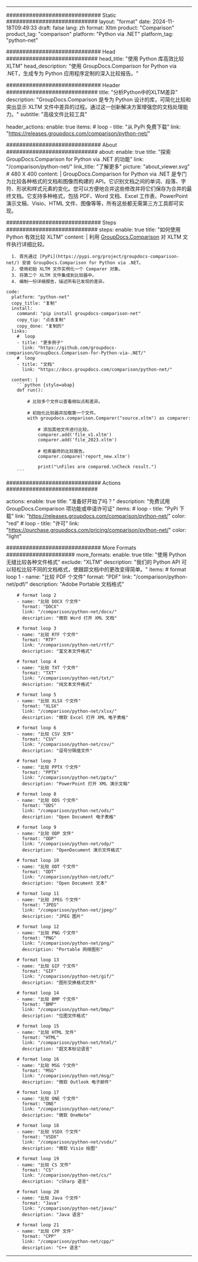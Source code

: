 
---
############################# Static ############################
layout: "format"
date:  2024-11-18T09:49:33
draft: false
lang: zh
format: Xltm
product: "Comparison"
product_tag: "comparison"
platform: "Python via .NET"
platform_tag: "python-net"

############################# Head ############################
head_title: "使用 Python 库高效比较 XLTM"
head_description: "使用 GroupDocs.Comparison for Python via .NET，生成专为 Python 应用程序定制的深入比较报告。"

############################# Header ############################
title: "分析Python中的XLTM差异" 
description: "GroupDocs.Comparison 是专为 Python 设计的库，可简化比较和突出显示 XLTM 文件中差异的过程。通过这一创新解决方案增强您的文档处理能力。"
subtitle: "高级文件比较工具" 

header_actions:
  enable: true
  items:
    #  loop
    - title: "从 PyPi 免费下载"
      link: "https://releases.groupdocs.com/comparison/python-net/"
      
############################# About ############################
about:
    enable: true
    title: "探索 GroupDocs.Comparison for Python via .NET 的功能"
    link: "/comparison/python-net/"
    link_title: "了解更多"
    picture: "about_viewer.svg" # 480 X 400
    content: |
       GroupDocs.Comparison for Python via .NET 是专门为比较各种格式的文档和图像而构建的 API。它识别文档之间的单词、段落、字符、形状和样式元素的变化。您可以方便地合并这些修改并将它们保存为合并的最终文档。它支持多种格式，包括 PDF、Word 文档、Excel 工作表、PowerPoint 演示文稿、Visio、HTML 文件、图像等等，所有这些都无需第三方工具即可实现。

############################# Steps ############################
steps:
    enable: true
    title: "如何使用 Python 有效比较 XLTM"
    content: |
      利用 [GroupDocs.Comparison](https://products.groupdocs.com/comparison/python-net/) 对 XLTM 文件执行详细比较。
      
      1. 首先通过 [PyPi](https://pypi.org/project/groupdocs-comparison-net/) 安装 GroupDocs.Comparison for Python via .NET。
      2. 使用初始 XLTM 文件实例化一个 Comparer 对象。
      3. 将第二个 XLTM 文件集成到比较器中。
      4. 编制一份详细报告，描述所有已发现的差异。
   
    code:
      platform: "python-net"
      copy_title: "复制"
      install:
        command: "pip install groupdocs-comparison-net"
        copy_tip: "点击复制"
        copy_done: "复制的"
      links:
        #  loop
        - title: "更多例子"
          link: "https://github.com/groupdocs-comparison/GroupDocs.Comparison-for-Python-via-.NET/"
        #  loop
        - title: "文档"
          link: "https://docs.groupdocs.com/comparison/python-net/"
          
      content: |
        ```python {style=abap}
        def run():

            # 比较多个文件以查看相似点和差异。

            # 初始化比较器并加载第一个文件。
            with groupdocs.comparison.Comparer("source.xltm") as comparer:

                # 添加其他文件进行比较。
                comparer.add('file_v1.xltm')
                comparer.add('file_2023.xltm')

                # 检索最终的比较报告。
                comparer.compare('report_new.xltm')

                print("\nFiles are compared.\nCheck result.")
        ```            

############################# Actions ############################

actions:
  enable: true
  title: "准备好开始了吗？"
  description: "免费试用 GroupDocs.Comparison 项功能或申请许可证"
  items:
    #  loop
    - title: "PyPi 下载"
      link: "https://releases.groupdocs.com/comparison/python-net/"
      color: "red"
        #  loop
    - title: "许可"
      link: "https://purchase.groupdocs.com/pricing/comparison/python-net/"
      color: "light"


############################# More Formats #####################
more_formats:
    enable: true
    title: "使用 Python 无缝比较各种文件格式"
    exclude: "XLTM"
    description: "我们的 Python API 可以轻松比较不同的文档格式，使跟踪文档中的更改变得简单。"
    items: 
        # format loop 1
        - name: "比较 PDF 个文件"
          format: "PDF"
          link: "/comparison/python-net/pdf/"
          description: "Adobe Portable 文档格式"

        # format loop 2
        - name: "比较 DOCX 个文件"
          format: "DOCX"
          link: "/comparison/python-net/docx/"
          description: "微软 Word 打开 XML 文档"

        # format loop 3
        - name: "比较 RTF 个文件"
          format: "RTF"
          link: "/comparison/python-net/rtf/"
          description: "富文本文件格式"

        # format loop 4
        - name: "比较 TXT 个文件"
          format: "TXT"
          link: "/comparison/python-net/txt/"
          description: "纯文本文件格式"

        # format loop 5
        - name: "比较 XLSX 个文件"
          format: "XLSX"
          link: "/comparison/python-net/xlsx/"
          description: "微软 Excel 打开 XML 电子表格"

        # format loop 6
        - name: "比较 CSV 文件"
          format: "CSV"
          link: "/comparison/python-net/csv/"
          description: "逗号分隔值文件"

        # format loop 7
        - name: "比较 PPTX 个文件"
          format: "PPTX"
          link: "/comparison/python-net/pptx/"
          description: "PowerPoint 打开 XML 演示文稿"

        # format loop 8
        - name: "比较 ODS 个文件"
          format: "ODS"
          link: "/comparison/python-net/ods/"
          description: "Open Document 电子表格"

        # format loop 9
        - name: "比较 ODP 文件"
          format: "ODP"
          link: "/comparison/python-net/odp/"
          description: "OpenDocument 演示文件格式"

        # format loop 10
        - name: "比较 ODT 个文件"
          format: "ODT"
          link: "/comparison/python-net/odt/"
          description: "Open Document 文本"

        # format loop 11
        - name: "比较 JPEG 个文件"
          format: "JPEG"
          link: "/comparison/python-net/jpeg/"
          description: "JPEG 图片"

        # format loop 12
        - name: "比较 PNG 个文件"
          format: "PNG"
          link: "/comparison/python-net/png/"
          description: "Portable 网络图形"

        # format loop 13
        - name: "比较 GIF 个文件"
          format: "GIF"
          link: "/comparison/python-net/gif/"
          description: "图形交换格式文件"

        # format loop 14
        - name: "比较 BMP 个文件"
          format: "BMP"
          link: "/comparison/python-net/bmp/"
          description: "位图文件格式"

        # format loop 15
        - name: "比较 HTML 文件"
          format: "HTML"
          link: "/comparison/python-net/html/"
          description: "超文本标记语言"

        # format loop 16
        - name: "比较 MSG 个文件"
          format: "MSG"
          link: "/comparison/python-net/msg/"
          description: "微软 Outlook 电子邮件"

        # format loop 17
        - name: "比较 ONE 个文件"
          format: "ONE"
          link: "/comparison/python-net/one/"
          description: "微软 OneNote"

        # format loop 18
        - name: "比较 VSDX 个文件"
          format: "VSDX"
          link: "/comparison/python-net/vsdx/"
          description: "微软 Visio 绘图"

        # format loop 19
        - name: "比较 CS 文件"
          format: "CS"
          link: "/comparison/python-net/cs/"
          description: "cSharp 语言"

        # format loop 20
        - name: "比较 Java 个文件"
          format: "Java"
          link: "/comparison/python-net/java/"
          description: "Java 语言"
          
        # format loop 21
        - name: "比较 CPP 文件"
          format: "CPP"
          link: "/comparison/python-net/cpp/"
          description: "C++ 语言"
---